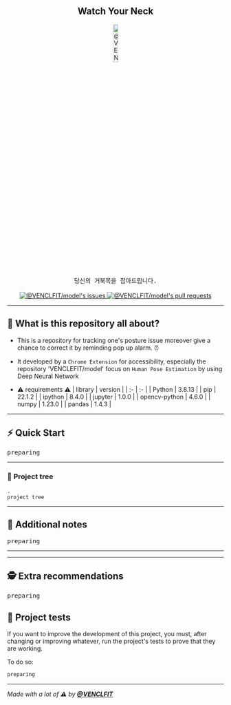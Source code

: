 <!-- markdownlint-disable MD032 MD033-->

<div align="center">

  <h2>Watch Your Neck</h2>
  
  <img width="15%" src="https://user-images.githubusercontent.com/60145951/176767454-e3466ca3-9fc1-484e-964a-d71fe26fe7af.png" alt="@VENCLFIT/model's">

  <br>
  <samp>당신의 거북목을 잡아드립니다.</samp>
  <br>
  <br>
  <a href="https://github.com/VENCLFIT/model/issues">
    <img src="https://img.shields.io/github/issues/VENCLFIT/model?color=0088ff&style=for-the-badge&logo=github" alt="@VENCLFIT/model's issues"/>
  </a>
  <a href="https://github.com/VENCLFIT/model/pulls">
    <img src="https://img.shields.io/github/issues-pr/VENCLFIT/model?color=0088ff&style=for-the-badge&logo=github" alt="@VENCLFIT/model's pull requests"/>
  </a>
</div>

---

## 🤔 **What is this repository all about?**

- This is a repository for tracking one's posture issue moreover give a chance to correct it by reminding pop up alarm. :alarm_clock:
- It developed by a `Chrome Extension` for accessibility, especially the repository 'VENCLEFIT/model' focus on `Human Pose Estimation` by using Deep Neural Network

- ⚠️ requirements ⚠️
  | library | version |
  | :- | :- |
  | Python | 3.8.13 |
  | pip | 22.1.2 |
  | ipython | 8.4.0 |
  | jupyter | 1.0.0 |
  | opencv-python | 4.6.0 |
  | numpy | 1.23.0 |
  | pandas  | 1.4.3 |

---

## ⚡ **Quick Start**

<samp>preparing</samp>

---

### 🌲 **Project tree**


```text
.
project tree
```

---

## 📝 **Additional notes**

<samp>preparing</samp>

---


---

## 🕵️ **Extra recommendations**

<samp>preparing</samp>

## 💉 **Project tests**

If you want to improve the development of this project, you must, after changing or improving whatever, run the project's tests to prove that they are working.

To do so:

```bash
preparing
```

---




_Made with a lot of ⚠️ by **[@VENCLFIT](https://github.com/VENCLFIT)**_
